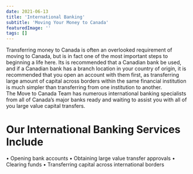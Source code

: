 ```yaml
---
date: 2021-06-13
title: 'International Banking'
subtitle: 'Moving Your Money to Canada'
featuredImage: ''
tags: []
---
```


Transferring money to Canada is often an overlooked requirement of moving to Canada, but is in fact one of the most important steps to beginning a life here. Its is recommended that a Canadian bank be used, and if a Canadian bank has a branch location in your country of origin, it is recommended that you open an account with them first, as transferring large amount of capital across borders within the same financial institution is much simpler than transferring from one institution to another.
<br/>
The Move to Canada Team has numerous international banking specialists from all of Canada’s major banks ready and waiting to assist you with all of you large value capital transfers.
<br/>

# Our International Banking Services Include

• Opening bank accounts
• Obtaining large value transfer approvals
• Clearing funds
• Transferring capital across international borders
